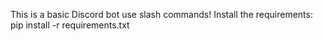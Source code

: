 This is a basic Discord bot use slash commands!
Install the requirements: pip install -r requirements.txt
